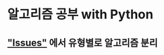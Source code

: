 # 알고리즘 공부 with Python
## ["Issues"](https://github.com/fineman999/Algorithm_Python/issues) 에서 유형별로 알고리즘 분리
